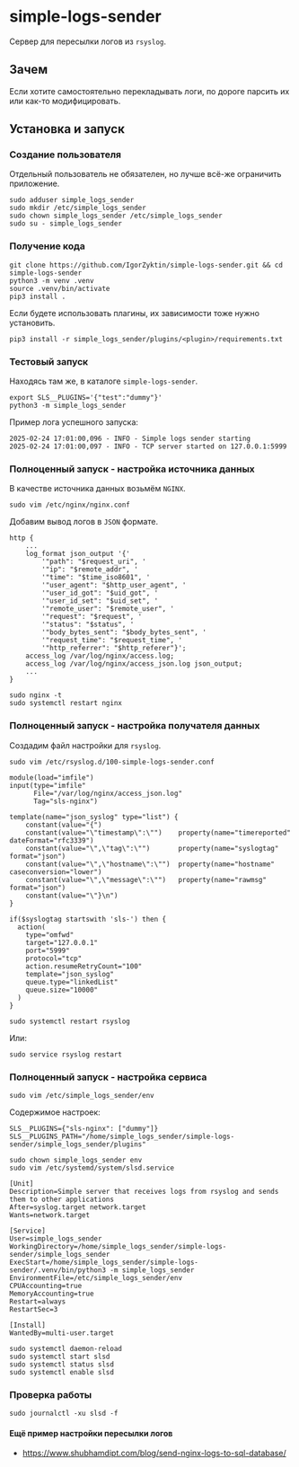 # simple-logs-sender

Сервер для пересылки логов из `rsyslog`.

## Зачем

Если хотите самостоятельно перекладывать логи, по дороге парсить их или как-то модифицировать.

## Установка и запуск

### Создание пользователя

Отдельный пользователь не обязателен, но лучше всё-же ограничить приложение.

```shell
sudo adduser simple_logs_sender
sudo mkdir /etc/simple_logs_sender
sudo chown simple_logs_sender /etc/simple_logs_sender
sudo su - simple_logs_sender
```

### Получение кода

```shell
git clone https://github.com/IgorZyktin/simple-logs-sender.git && cd simple-logs-sender
python3 -m venv .venv
source .venv/bin/activate
pip3 install .
```

Если будете использовать плагины, их зависимости тоже нужно установить.

```shell
pip3 install -r simple_logs_sender/plugins/<plugin>/requirements.txt
```

### Тестовый запуск

Находясь там же, в каталоге `simple-logs-sender`.

```shell
export SLS__PLUGINS='{"test":"dummy"}'
python3 -m simple_logs_sender
```

Пример лога успешного запуска:

```
2025-02-24 17:01:00,096 - INFO - Simple logs sender starting
2025-02-24 17:01:00,097 - INFO - TCP server started on 127.0.0.1:5999
```

### Полноценный запуск - настройка источника данных

В качестве источника данных возьмём `NGINX`.

```shell
sudo vim /etc/nginx/nginx.conf
```

Добавим вывод логов в `JSON` формате.

```
http {
    ...
    log_format json_output '{'
        '"path": "$request_uri", '
        '"ip": "$remote_addr", '
        '"time": "$time_iso8601", '
        '"user_agent": "$http_user_agent", '
        '"user_id_got": "$uid_got", '
        '"user_id_set": "$uid_set", '
        '"remote_user": "$remote_user", '
        '"request": "$request", '
        '"status": "$status", '
        '"body_bytes_sent": "$body_bytes_sent", '
        '"request_time": "$request_time", '
        '"http_referrer": "$http_referer"}';
    access_log /var/log/nginx/access.log;
    access_log /var/log/nginx/access_json.log json_output;
    ...
}
```

```shell
sudo nginx -t
sudo systemctl restart nginx
```

### Полноценный запуск - настройка получателя данных

Создадим файл настройки для `rsyslog`.

```shell
sudo vim /etc/rsyslog.d/100-simple-logs-sender.conf
```

```
module(load="imfile")
input(type="imfile"
      File="/var/log/nginx/access_json.log"
      Tag="sls-nginx")

template(name="json_syslog" type="list") {
    constant(value="{")
    constant(value="\"timestamp\":\"")    property(name="timereported" dateFormat="rfc3339")
    constant(value="\",\"tag\":\"")       property(name="syslogtag" format="json")
    constant(value="\",\"hostname\":\"")  property(name="hostname" caseconversion="lower")
    constant(value="\",\"message\":\"")   property(name="rawmsg" format="json")
    constant(value="\"}\n")
}

if($syslogtag startswith 'sls-') then {
  action(
    type="omfwd" 
    target="127.0.0.1" 
    port="5999" 
    protocol="tcp"
    action.resumeRetryCount="100" 
    template="json_syslog"
    queue.type="linkedList" 
    queue.size="10000"
  )
}
```

```shell
sudo systemctl restart rsyslog
```

Или:

```shell
sudo service rsyslog restart
```

### Полноценный запуск - настройка сервиса

```shell
sudo vim /etc/simple_logs_sender/env
```

Содержимое настроек:

```
SLS__PLUGINS={"sls-nginx": ["dummy"]}
SLS__PLUGINS_PATH="/home/simple_logs_sender/simple-logs-sender/simple_logs_sender/plugins"
```

```shell
sudo chown simple_logs_sender env
sudo vim /etc/systemd/system/slsd.service
```

```
[Unit]
Description=Simple server that receives logs from rsyslog and sends them to other applications
After=syslog.target network.target
Wants=network.target

[Service]
User=simple_logs_sender
WorkingDirectory=/home/simple_logs_sender/simple-logs-sender/simple_logs_sender
ExecStart=/home/simple_logs_sender/simple-logs-sender/.venv/bin/python3 -m simple_logs_sender
EnvironmentFile=/etc/simple_logs_sender/env
CPUAccounting=true
MemoryAccounting=true
Restart=always
RestartSec=3

[Install]
WantedBy=multi-user.target
```

```shell
sudo systemctl daemon-reload
sudo systemctl start slsd
sudo systemctl status slsd
sudo systemctl enable slsd
```

### Проверка работы

```shell
sudo journalctl -xu slsd -f
```

#### Ещё пример настройки пересылки логов

* https://www.shubhamdipt.com/blog/send-nginx-logs-to-sql-database/
